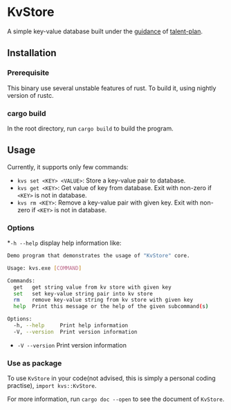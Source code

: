 # KvStore
A simple key-value database built under the [guidance](https://github.com/pingcap/talent-plan/tree/master/courses/rust/projects/project-2) of [talent-plan](https://github.com/pingcap/talent-plan).

## Installation

### Prerequisite
This binary use several unstable features of rust. To build it, using nightly version of rustc.

### cargo build
In the root directory, run `cargo build` to build the program.

## Usage
Currently, it supports only few commands:
* `kvs set <KEY> <VALUE>`: Store a key-value pair to database.
* `kvs get <KEY>`: Get value of key from database. Exit with non-zero if `<KEY>` is not in database.
* `kvs rm <KEY>`: Remove a key-value pair with given key. Exit with non-zero if `<KEY>` is not in database.

### Options
*`-h --help` display help information like:
```bash
Demo program that demonstrates the usage of "KvStore" core.

Usage: kvs.exe [COMMAND]

Commands:
  get   get string value from kv store with given key
  set   set key-value string pair into kv store
  rm    remove key-value string from kv store with given key
  help  Print this message or the help of the given subcommand(s)

Options:
  -h, --help     Print help information
  -V, --version  Print version information
```
* `-V --version` Print version information

### Use as package
To use `KvStore` in your code(not advised, this is simply a personal coding practise), `import kvs::KvStore`.

For more information, run `cargo doc --open` to see the document of `KvStore`.
